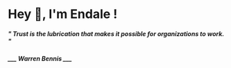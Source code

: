<h1 title="head"> Hey 👋, I'm Endale !</h1>

**<h5><i>" Trust is the lubrication that makes it possible for organizations to work. "</i></h5>**

*<b>___ Warren Bennis ___</b>*
